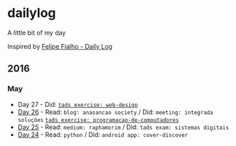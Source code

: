 # dailylog

A little bit of my day

Inspired by [Felipe Fialho - Daily Log](https://github.com/LFeh/dailylog)

## 2016

### May

- Day 27 - Did: [`tads exercise: web-design`](https://github.com/chicobentojr/web-design)
- [Day 26](/log/2016-05-26.md) - Read: `blog: anasancao society` / Did: `meeting: integrada soluções` [`tads exercise: programacao-de-computadores`](https://github.com/chicobentojr/programacao-de-computadores)
- [Day 25](/log/2016-05-25.md) - Read: `medium: raphamorim` / Did: `tads exam: sistemas digitais`
- [Day 24](/log/2016-05-24.md) - Read: `python` / Did: `android app: cover-discover`

